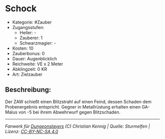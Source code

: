 # Schock

- Kategorie: #Zauber
- Zugangsstufen:
  - Heiler: -
  - Zauberer: 1
  - Schwarzmagier: -
- Kosten: 10
- Zauberbonus: 0
- Dauer: Augenblicklich
- Reichweite: VE x 2 Meter
- Abklingzeit: 0 KR
- Art: Zielzauber

## Beschreibung:

Der ZAW schießt einen Blitzstrahl auf einen Feind, dessen Schaden dem Probenergebnis entspricht. Gegner in Metallrüstung erhalten einen GA-Malus von -5 bei ihrem Abwehrwurf gegen Blitzschaden.

---

_Fanwerk für [Dungeonslayers](https://www.dungeonslayers.net/) (C) Christian Kennig | Quelle: Sturmelfen | Lizenz: [CC-BY-NC-SA 4.0](https://creativecommons.org/licenses/by-nc-sa/4.0/deed.de)_

